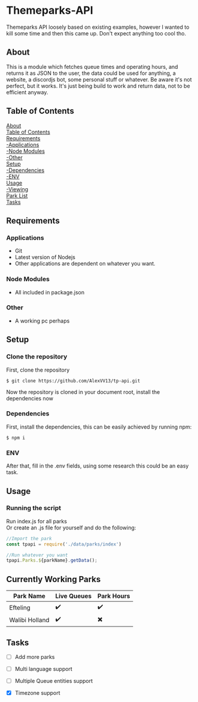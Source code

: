 # Themeparks-API
Themeparks API loosely based on existing examples, however I wanted to kill some time and then this came up. Don't expect anything too cool tho.

## About
This is a module which fetches queue times and operating hours, and returns it as JSON to the user, the data could be used for anything, a website, a discordjs bot, some personal stuff or whatever. Be aware it's not perfect, but it works. It's just being build to work and return data, not to be efficient anyway.

## Table of Contents
[About](#about)</br>
[Table of Contents](#table-of-contents)</br>
[Requirements](#requirements)</br>
[  -Applications](#applications)</br>
[  -Node Modules](#node-modules)</br>
[  -Other](#other)</br>
[Setup](#setup)</br>
[  -Dependencies](#dependencies)</br>
[  -ENV](#env)</br>
[Usage](#usage)</br>
[  -Viewing](#viewing)</br>
[Park List](#currently-working-parks)</br>
[Tasks](#tasks)</br>

## Requirements
### Applications
- Git
- Latest version of Nodejs
- Other applications are dependent on whatever you want.

### Node Modules
- All included in package.json

### Other
- A working pc perhaps

## Setup
### Clone the repository
First, clone the repository
``` 
$ git clone https://github.com/AlexVV13/tp-api.git
``` 
Now the repository is cloned in your document root, install the dependencies now
### Dependencies
First, install the dependencies, this can be easily achieved by running npm:</br>
``` 
$ npm i
``` 
### ENV
After that, fill in the .env fields, using some research this could be an easy task. 

## Usage
### Running the script
Run index.js for all parks </br>
Or create an .js file for yourself and do the following: </br>
```javascript
//Import the park
const tpapi = require('./data/parks/index')

//Run whatever you want
tpapi.Parks.${parkName}.getData();
```
   
## Currently Working Parks
Park Name | Live Queues | Park Hours
------------ | ------------- | ----------
Efteling |:heavy_check_mark:|:heavy_check_mark:
Walibi Holland |:heavy_check_mark:|:heavy_multiplication_x:

## Tasks
- [ ] Add more parks
- [ ] Multi language support
- [ ] Multiple Queue entities support
- [x] Timezone support


